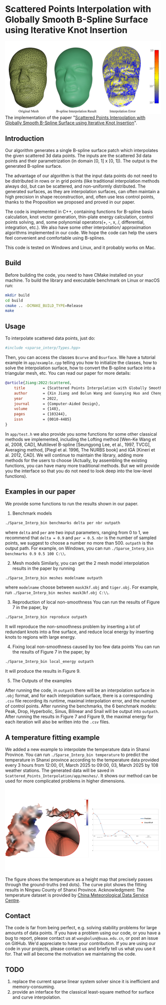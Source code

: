 
# Scattered Points Interpolation with Globally Smooth B-Spline Surface using Iterative Knot Insertion
![](./fig/mask_assemble.jpg)
The implementation of the paper "[Scattered Points Interpolation with Globally Smooth B-Spline Surface using Iterative Knot Insertion](https://github.com/wangbolun300/Scattered_Points_Interpolation/blob/master/fig/BSplineInterpolation-compressed.pdf)".

## Introduction
Our algorithm generates a single B-spline surface patch which interpolates the given scattered 3d data points. The inputs are the scattered 3d data points and their parametrization (in domain [0, 1] x [0, 1]). The output is the generated B-spline surface.

The advantage of our algorithm is that the input data points do not need to be distributed in rows or in grid points (like traditional interpolation methods always do), but can be scattered, and non-uniformly distributed. The generated surfaces, as they are interpolation surfaces, can often maintain a high precision in shape reconstruction, and, often use less control points, thanks to the Proposition we proposed and proved in our paper.

The code is implemented in C++, containing functions for B-spline basis calculation, knot vector generation, thin-plate energy calculation, control points solving, and, some polynomial operators(+, -, x, /, differential, integration, etc.). We also have some other interpolation/ approximation algorithms implemented in our code. We hope the code can help the users feel convenient and comfortable using B-splines. 

This code is tested on Windows and Linux, and it probably works on Mac.

## Build

Before building the code, you need to have CMake installed on your machine. To build the library and executable benchmark on Linux or macOS run:

```sh
mkdir build
cd build
cmake .. -DCMAKE_BUILD_TYPE=Release
make
```

## Usage

To interpolate scattered data points, just do:
```sh
#include <sparse_interp/Types.hpp>
```
Then, you can access the classes `Bcurve` and `Bsurface`. We have a tutorial example in `app/example.cpp` telling you how to initialize the classes, how to solve the interpolation surface, how to convert the B-spline surface into a triangular mesh, etc. You can read our paper for more details:

```bibtex
@article{Jiang:2022:Scattered,
    title        = {Scattered Points Interpolation with Globally Smooth B-Spline Surface using Iterative Knot Insertion},
    author       = {Xin Jiang and Bolun Wang and Guanying Huo and Cheng Su and Dong-Ming Yan and Zhiming Zheng},
    year         = 2022,
    journal      = {Computer-Aided Design},
    volume       = {148},
    pages        = {103244},
    issn         = {0010-4485}
}
```

In `app/test.h` we also provide you some functions for some other classical methods we implemented, including the Lofting method [Wen-Ke Wang et al, 2008, CAD], Multilevel B-spline [Seungyong Lee, et al., 1997, TVCG], Averaging method, [Piegl et al. 1996, The NURBS book] and IGA [Kineri et al. 2012, CAD]. We will continue to maintain the library, adding more methods for the users to choose (Actually, by assembling the existing functions, you can have many more traditional methods. But we will provide you the interface so that you do not need to look deep into the low-level functions).
## Examples in our paper

We provide some functions to run the results shown in our paper.

1. Benchmark models 
```bash
./Sparse_Interp_bin benchmarks delta per nbr outpath
```
where `delta` and `per` are two input parameters, ranging from 0 to 1, we recommend that `delta = 0.9` and `per = 0.5`. `nbr` is the number of sampled points, we suggest to choose a number no more than 500. `outpath` is the output path. For example, on Windows, you can run `./Sparse_Interp_bin benchmarks 0.9 0.5 100 C:\\`.


2. Mesh models 
Similarly, you can get the 2 mesh model interpolation results in the paper by running

```bash
./Sparse_Interp_bin meshes modelname outpath
```
where `modelname` choose between `mask3kf.obj` and `tiger.obj`. For example, run  `./Sparse_Interp_bin meshes mask3kf.obj C:\\`.

3. Reproduction of local non-smoothness
You can run the results of Figure 7 in the paper, by
```bash
./Sparse_Interp_bin reproduce outpath
```
It will reproduce the non-smoothness problem by inserting a lot of redundant knots into a fine surface, and reduce local energy by inserting knots to regions with large energy.

4. Fixing local non-smoothness caused by too few data points
You can run the results of Figure 7 in the paper, by
```bash
./Sparse_Interp_bin local_energy outpath
```
It will produce the results in Figure 9.

5. The Outputs of the examples

After running the code, in `outpath` there will be an interpolation surface in `.obj` format, and for each interpolation surface, there is a corresponding `.csv` file recording its runtime, maximal interpolation error, and the number of control points. After running the benchmarks, the 6 benchmark models: Peak, Drop, Hyperbolic, Sinus, Bilinear and Snail will be output into `outpath`. After running the results in Figure 7 and Figure 9, the maximal energy for each iteration will also be written into the `.csv` files.
## A temperature fitting example
We added a new example to interpolate the temperature data in Shanxi Province. You can run `./Sparse_Interp_bin temperature` to predict the temperature in Shanxi province according to the temperature data provided every 3 hours from 12:00, 01, March 2025 to 09:00, 03, March 2025 by 108 weather stations. The generated data will be saved in `Scattered_Points_Interpolation/app/meshes/`. It shows our method can be used for more complicated problems in higher dimensions.
![](./fig/Temperature.png)

The figure shows the temperature as a height map that precisely passes through the ground-truths (red dots). The curve plot shows the fitting results in Ningwu County of Shanxi Province.
Acknowledgment: The temperature dataset is provided by [China Meteorological Data Service Centre](https://data.cma.cn/en).
## Contact

The code is far from being perfect, e.g. solving stability problems for large amounts of data points. If you have a problem using our code, or you have a bug to report, please contact us at `wangbolun@buaa.edu.cn`, or post an issue on GitHub. We'd appreciate to have your contribution. If you are using our code in your projects, please contact us and briefly tell us what you use it for. That will all become the motivation we maintaining the code.

## TODO
1. replace the current sparse linear system solver since it is inefficient and memory-consuming.
2. provide an interface for the classical least-square method for surface and curve interpolation.

